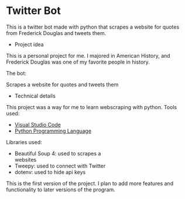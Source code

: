 # Twitter Bot

This is a twitter bot made with python that scrapes a website for quotes from Frederick Douglas and tweets them.

- Project idea

This is a personal project for me. I majored in American History, and Frederick Douglas was one of my favorite people in history.

The bot:

Scrapes a website for quotes and tweets them

- Technical details

This project was a way for me to learn webscraping with python. Tools used:

- [Visual Studio Code](https://code.visualstudio.com)
- [Python Programming Language](https://www.python.org)

Libraries used:

- Beautiful Soup 4: used to scrapes a  
   websites
- Tweepy: used to connect with Twitter
- dotenv: used to hide api keys

This is the first version of the project. I plan to add more features and functionality to later versions of the program.
